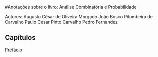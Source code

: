 #Anotações sobre o livro: Análise Combinatória e Probabilidade

<p>Autores: Augusto César de Oliveira Morgado
            João Bosco Pitombeira de Carvalho
	    Paulo Cesar Pinto Carvalho
	    Pedro Fernandez
</p>

## Capítulos
<a href="0-Prefacio.md">Prefácio</a>

